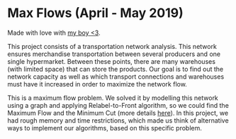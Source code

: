# Max Flows (April - May 2019)

Made with love with [my boy <3](https://github.com/afonsocrg).

This project consists of a transportation network analysis. This network ensures merchandise transportation between several producers and one single hypermarket. Between these points, there are many warehouses (with limited space) that can store the products.
Our goal is to find out the network capacity as well as which transport connections and warehouses must have it increased in order to maximize the network flow.

This is a maximum flow problem. We solved it by modelling this network using a graph and applying Relabel-to-Front algorithm, so we could find the Maximum Flow and the Minimum Cut (more details [here](https://github.com/afonsocrg/portfolio/blob/master/maxFlows/maxFlowsReport.pdf)).
In this project, we had rough memory and time restrictions, which made us think of alternative ways to implement our algorithms, based on this specific problem.
